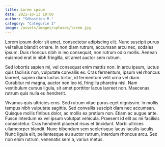 ```yaml
---
title: Lorem ipsum
date: 2021-10-13 10:00
author: "Sébastien M."
category: "Catégorie 1"
image: /assets/images/uploads/lorem.jpg
---
```

Lorem ipsum dolor sit amet, consectetur adipiscing elit. Nunc suscipit purus vel tellus blandit ornare. In non diam rutrum, accumsan arcu nec, sodales ipsum. Duis rhoncus nibh in leo consequat, non rutrum odio mollis. Aenean euismod erat in nibh fringilla, sit amet auctor sem rutrum.

Sed lobortis sapien mi, vel consequat enim mattis non. In arcu ipsum, luctus quis facilisis non, vulputate convallis ex. Cras fermentum, ipsum vel rhoncus laoreet, sapien diam luctus tortor, id fermentum velit urna vel diam. Curabitur mi magna, auctor non leo id, fringilla pharetra nisl. Nam vestibulum cursus ligula, sit amet porttitor lacus laoreet non. Maecenas rutrum quis nulla eu hendrerit.

Vivamus quis ultricies eros. Sed rutrum vitae purus eget dignissim. In mollis tempus nibh vulputate sagittis. Sed convallis suscipit diam nec accumsan. Quisque mollis finibus dolor, ac mollis ex pretium non. Etiam ac augue ante. Fusce interdum ex vel ipsum volutpat vehicula. Praesent id elit ac mi facilisis consectetur. Cras hendrerit placerat risus et tincidunt. Morbi ultrices ullamcorper blandit. Nunc bibendum sem scelerisque lacus iaculis iaculis. Nunc ligula elit, pellentesque eu auctor rutrum, interdum rhoncus arcu. Sed non enim rutrum, venenatis sem a, varius metus.
